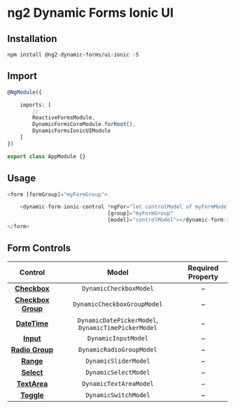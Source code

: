 # ng2 Dynamic Forms Ionic UI

## Installation
```
npm install @ng2-dynamic-forms/ui-ionic -S
```

## Import
```ts
@NgModule({

    imports: [
        // ...
        ReactiveFormsModule,
        DynamicFormsCoreModule.forRoot(),
        DynamicFormsIonicUIModule
    ]
})

export class AppModule {}
```

## Usage
```ts
<form [formGroup]="myFormGroup">

    <dynamic-form-ionic-control *ngFor="let controlModel of myFormModel"
                                [group]="myFormGroup"
                                [model]="controlModel"></dynamic-form-ionic-control>
</form>
```

## Form Controls

|                                  Control                                  	|                        Model                       	| Required Property 	|
|:-------------------------------------------------------------------------:	|:--------------------------------------------------:	|:-----------------:	|
|    **[Checkbox](http://ionicframework.com/docs/components/#checkbox)**    	| `DynamicCheckboxModel`                             	|         –         	|
| **[Checkbox Group](http://ionicframework.com/docs/components/#checkbox)** 	| `DynamicCheckboxGroupModel`                        	|         –         	|
|    **[DateTime](http://ionicframework.com/docs/components/#datetime)**    	| `DynamicDatePickerModel`, `DynamicTimePickerModel` 	|         –         	|
|       **[Input](http://ionicframework.com/docs/components/#inputs)**      	| `DynamicInputModel`                                	|         –         	|
|    **[Radio Group](http://ionicframework.com/docs/components/#radio)**    	| `DynamicRadioGroupModel`                           	|         –         	|
|       **[Range](http://ionicframework.com/docs/components/#range)**       	| `DynamicSliderModel`                               	|         –         	|
|      **[Select](http://ionicframework.com/docs/components/#select)**      	| `DynamicSelectModel`                               	|         –         	|
|     **[TextArea](http://ionicframework.com/docs/components/#inputs)**     	| `DynamicTextAreaModel`                             	|         –         	|
|      **[Toggle](http://ionicframework.com/docs/components/#toggle)**      	| `DynamicSwitchModel`                               	|         –         	|